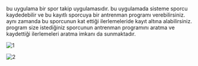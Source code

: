 bu uygulama bir spor takip uygulamasıdır. bu uygulamada sisteme sporcu kaydedebilir ve bu kayıtlı sporcuya bir antrenman programı verebilirsiniz. aynı zamanda bu sporcunun kat ettiği ilerlemeleride kayıt altına alabilirsiniz. program size istediğiniz sporcunun antrenman programını aratma ve kaydettiği ilerlemeleri aratma imkanı da sunmaktadır.


![1](https://github.com/muratgull07/Spor-Takip-Sistemi/assets/148050387/b8865adc-581f-44db-8581-8268270c6f63)


![2](https://github.com/muratgull07/Spor-Takip-Sistemi/assets/148050387/92e89439-2e92-4bca-9586-ae74f68a08e7)
